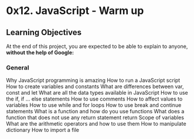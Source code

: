 <h1>0x12. JavaScript - Warm up</h1>
<h2>Learning Objectives</h2>
<p>At the end of this project, you are expected to be able to explain to anyone, <b>without the help of Google:</b></p>
<h3>General</h3>
Why JavaScript programming is amazing
How to run a JavaScript script
How to create variables and constants
What are differences between var, const and let
What are all the data types available in JavaScript
How to use the if, if ... else statements
How to use comments
How to affect values to variables
How to use while and for loops
How to use break and continue statements
What is a function and how do you use functions
What does a function that does not use any return statement return
Scope of variables
What are the arithmetic operators and how to use them
How to manipulate dictionary
How to import a file
